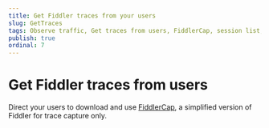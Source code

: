 ```yaml
---
title: Get Fiddler traces from your users 
slug: GetTraces
tags: Observe traffic, Get traces from users, FiddlerCap, session list, HTTP session, https session, ftp session, requests, responses, QuickExec, FiddlerScript
publish: true
ordinal: 7
---
```


Get Fiddler traces from users
=============================

Direct your users to download and use [FiddlerCap][1], a simplified version of Fiddler for trace capture only.

[1]: http://fiddlercap.com

